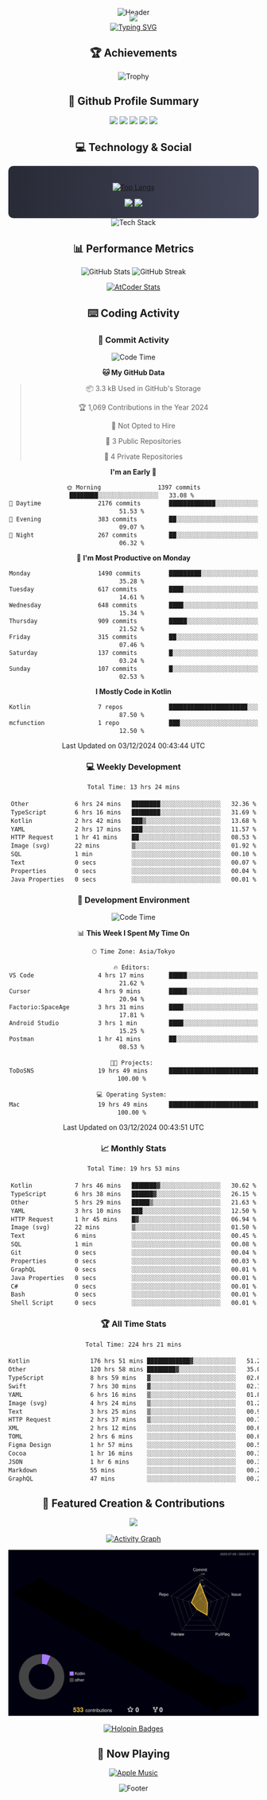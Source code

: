 <div align="center">
  
![Header](https://capsule-render.vercel.app/api?type=waving&color=gradient&customColorList=12&height=300&section=header&text=Welcome%20to%20Batapii's%20Universe&fontSize=50&animation=fadeIn&fontAlignY=40&desc=Android%20Developer%20|%20Kotlin%20LOVE%20)

<div style="margin-top: -20px;">
  <img src="https://readme-typing-svg.herokuapp.com/?lines=Crafting+Android+Experiences;Building+Tomorrow's+Apps+Today;Always+Learning,+Always+Growing&font=Fira%20Code&center=true&width=440&height=45&color=f75c7e&vCenter=true&size=22&pause=1000">
</div>

<a href="https://git.io/typing-svg">
  <img src="https://readme-typing-svg.demolab.com?font=Fira+Code&weight=600&size=28&duration=4000&pause=1000&center=true&vCenter=true&width=800&lines=Hey+there!+I'm+Batapii+%F0%9F%91%8B;Android+Developer+from+Japan+%F0%9F%87%AF%F0%9F%87%B5" alt="Typing SVG" />
</a>

## 🏆 Achievements

![Trophy](https://github-profile-trophy.vercel.app/?username=batapii&theme=onestar&no-frame=true&no-bg=true&column=8&rank=SSS,SS,S,AAA,AA,A,B,C&margin-w=10&margin-h=10)

## 🎯 Github Profile Summary

<div align="center">
  <img src="http://github-profile-summary-cards.vercel.app/api/cards/profile-details?username=batapii&theme=radical" />
  <img src="http://github-profile-summary-cards.vercel.app/api/cards/repos-per-language?username=batapii&theme=radical" />
  <img src="http://github-profile-summary-cards.vercel.app/api/cards/most-commit-language?username=batapii&theme=radical" />
  <img src="http://github-profile-summary-cards.vercel.app/api/cards/stats?username=batapii&theme=radical" />
  <img src="http://github-profile-summary-cards.vercel.app/api/cards/productive-time?username=batapii&theme=radical" />
</div>

## 💻 Technology & Social

<div align="center" style="background: linear-gradient(to right, #282A36, #44475A); padding: 20px; border-radius: 10px;">

[![Top Langs](https://github-readme-stats.vercel.app/api/top-langs/?username=batapii
)](https://github.com/anuraghazra/github-readme-stats)

<div style="margin-top: 15px">
<a href="https://github.com/batapii"><img src="https://img.shields.io/github/followers/batapii?style=for-the-badge&logo=github&label=Follow&color=ff6e96&labelColor=282A36"/></a>
<a href="https://twitter.com/batapii3939"><img src="https://img.shields.io/twitter/follow/batapii?style=for-the-badge&logo=twitter&color=1DA1F2&labelColor=282A36&label= Twitter"/></a>
</div>

</div>

<div align="center">
<img src="https://github-readme-tech-stack.vercel.app/api/cards?title=Tech+Stack&align=center&titleAlign=center&fontSize=20&lineHeight=10&lineCount=4&theme=github_dark&width=800&bg=%230D1117&badge=%23161B22&border=%2321262D&titleColor=%2358A6FF&line1=kotlin%2Ckotlin%2C0095D5%3Bandroid%2Candroid%2C00ff00%3Bjetpackcompose%2Cjetpack%2C4285F4%3B&line2=swift%2Cswift%2CFA7343%3Bfirebase%2Cfirebase%2CFFCA28%3Bgithub%2Cgithub%2C181717%3B&line3=typescript%2Ctypescript%2C3178C6%3Bgraphql%2Cgraphql%2CE10098%3Bsupabase%2Csupabase%2C3FCF8E%3B&line4=gradle%2Cgradle%2C02303A%3Bgitkraken%2Cgitkraken%2C179287%3Bpostman%2Cpostman%2CFF6C37%3B" alt="Tech Stack" />
</div>



## 📊 Performance Metrics

<div align="center">

![GitHub Stats](https://github-readme-stats.vercel.app/api?username=batapii&show_icons=true&theme=radical&hide_border=true&bg_color=0D1117)
![GitHub Streak](https://github-readme-streak-stats.herokuapp.com/?user=batapii&theme=radical&hide_border=true&background=0D1117)

[![AtCoder Stats](https://atcoder-readme-stats.vercel.app/stats/batapii3939?theme=dark&show_history=5&width=495)](https://github.com/iwbc-mzk/atcoder-readme-stats)

</div>

## ⌨️ Coding Activity

### 🌟 Commit Activity
<!--START_SECTION:commit-stats-->
![Code Time](http://img.shields.io/badge/Code%20Time-348%20hrs%2054%20mins-blue)

**🐱 My GitHub Data** 

> 📦 3.3 kB Used in GitHub's Storage 
 > 
> 🏆 1,069 Contributions in the Year 2024
 > 
> 🚫 Not Opted to Hire
 > 
> 📜 3 Public Repositories 
 > 
> 🔑 4 Private Repositories 
 > 
**I'm an Early 🐤** 

```text
🌞 Morning                1397 commits        ████████░░░░░░░░░░░░░░░░░   33.08 % 
🌆 Daytime                2176 commits        █████████████░░░░░░░░░░░░   51.53 % 
🌃 Evening                383 commits         ██░░░░░░░░░░░░░░░░░░░░░░░   09.07 % 
🌙 Night                  267 commits         ██░░░░░░░░░░░░░░░░░░░░░░░   06.32 % 
```
📅 **I'm Most Productive on Monday** 

```text
Monday                   1490 commits        █████████░░░░░░░░░░░░░░░░   35.28 % 
Tuesday                  617 commits         ████░░░░░░░░░░░░░░░░░░░░░   14.61 % 
Wednesday                648 commits         ████░░░░░░░░░░░░░░░░░░░░░   15.34 % 
Thursday                 909 commits         █████░░░░░░░░░░░░░░░░░░░░   21.52 % 
Friday                   315 commits         ██░░░░░░░░░░░░░░░░░░░░░░░   07.46 % 
Saturday                 137 commits         █░░░░░░░░░░░░░░░░░░░░░░░░   03.24 % 
Sunday                   107 commits         █░░░░░░░░░░░░░░░░░░░░░░░░   02.53 % 
```


**I Mostly Code in Kotlin** 

```text
Kotlin                   7 repos             ██████████████████████░░░   87.50 % 
mcfunction               1 repo              ███░░░░░░░░░░░░░░░░░░░░░░   12.50 % 
```




 Last Updated on 03/12/2024 00:43:44 UTC
<!--END_SECTION:commit-stats-->

### 💻 Weekly Development
<!--START_SECTION:wakatime-->

```txt
Total Time: 13 hrs 24 mins

Other             6 hrs 24 mins   ████████░░░░░░░░░░░░░░░░░   32.36 %
TypeScript        6 hrs 16 mins   ████████░░░░░░░░░░░░░░░░░   31.69 %
Kotlin            2 hrs 42 mins   ███▒░░░░░░░░░░░░░░░░░░░░░   13.68 %
YAML              2 hrs 17 mins   ███░░░░░░░░░░░░░░░░░░░░░░   11.57 %
HTTP Request      1 hr 41 mins    ██░░░░░░░░░░░░░░░░░░░░░░░   08.53 %
Image (svg)       22 mins         ▒░░░░░░░░░░░░░░░░░░░░░░░░   01.92 %
SQL               1 min           ░░░░░░░░░░░░░░░░░░░░░░░░░   00.10 %
Text              0 secs          ░░░░░░░░░░░░░░░░░░░░░░░░░   00.07 %
Properties        0 secs          ░░░░░░░░░░░░░░░░░░░░░░░░░   00.04 %
Java Properties   0 secs          ░░░░░░░░░░░░░░░░░░░░░░░░░   00.01 %
```

<!--END_SECTION:wakatime-->

### 🔨 Development Environment
<!--START_SECTION:dev-stats-->
![Code Time](http://img.shields.io/badge/Code%20Time-348%20hrs%2054%20mins-blue)

📊 **This Week I Spent My Time On** 

```text
🕑︎ Time Zone: Asia/Tokyo

🔥 Editors: 
VS Code                  4 hrs 17 mins       █████░░░░░░░░░░░░░░░░░░░░   21.62 % 
Cursor                   4 hrs 9 mins        █████░░░░░░░░░░░░░░░░░░░░   20.94 % 
Factorio:SpaceAge        3 hrs 31 mins       ████░░░░░░░░░░░░░░░░░░░░░   17.81 % 
Android Studio           3 hrs 1 min         ████░░░░░░░░░░░░░░░░░░░░░   15.25 % 
Postman                  1 hr 41 mins        ██░░░░░░░░░░░░░░░░░░░░░░░   08.53 % 

🐱‍💻 Projects: 
ToDoSNS                  19 hrs 49 mins      █████████████████████████   100.00 % 

💻 Operating System: 
Mac                      19 hrs 49 mins      █████████████████████████   100.00 % 
```


 Last Updated on 03/12/2024 00:43:51 UTC
<!--END_SECTION:dev-stats-->

### 📈 Monthly Stats
<!--START_SECTION:wakamonth-->

```txt
Total Time: 19 hrs 53 mins

Kotlin            7 hrs 46 mins   ███████▓░░░░░░░░░░░░░░░░░   30.62 %
TypeScript        6 hrs 38 mins   ██████▓░░░░░░░░░░░░░░░░░░   26.15 %
Other             5 hrs 29 mins   █████▒░░░░░░░░░░░░░░░░░░░   21.63 %
YAML              3 hrs 10 mins   ███░░░░░░░░░░░░░░░░░░░░░░   12.50 %
HTTP Request      1 hr 45 mins    █▓░░░░░░░░░░░░░░░░░░░░░░░   06.94 %
Image (svg)       22 mins         ▒░░░░░░░░░░░░░░░░░░░░░░░░   01.50 %
Text              6 mins          ░░░░░░░░░░░░░░░░░░░░░░░░░   00.45 %
SQL               1 min           ░░░░░░░░░░░░░░░░░░░░░░░░░   00.08 %
Git               0 secs          ░░░░░░░░░░░░░░░░░░░░░░░░░   00.04 %
Properties        0 secs          ░░░░░░░░░░░░░░░░░░░░░░░░░   00.03 %
GraphQL           0 secs          ░░░░░░░░░░░░░░░░░░░░░░░░░   00.01 %
Java Properties   0 secs          ░░░░░░░░░░░░░░░░░░░░░░░░░   00.01 %
C#                0 secs          ░░░░░░░░░░░░░░░░░░░░░░░░░   00.01 %
Bash              0 secs          ░░░░░░░░░░░░░░░░░░░░░░░░░   00.01 %
Shell Script      0 secs          ░░░░░░░░░░░░░░░░░░░░░░░░░   00.01 %
```

<!--END_SECTION:wakamonth-->

### 🏆 All Time Stats
<!--START_SECTION:wakaalltime-->

```txt
Total Time: 224 hrs 21 mins

Kotlin                 176 hrs 51 mins ████████████▓░░░░░░░░░░░░   51.22 %
Other                  120 hrs 58 mins ████████▓░░░░░░░░░░░░░░░░   35.03 %
TypeScript             8 hrs 59 mins   ▓░░░░░░░░░░░░░░░░░░░░░░░░   02.61 %
Swift                  7 hrs 30 mins   ▓░░░░░░░░░░░░░░░░░░░░░░░░   02.17 %
YAML                   6 hrs 16 mins   ▒░░░░░░░░░░░░░░░░░░░░░░░░   01.82 %
Image (svg)            4 hrs 24 mins   ▒░░░░░░░░░░░░░░░░░░░░░░░░   01.28 %
Text                   3 hrs 25 mins   ▒░░░░░░░░░░░░░░░░░░░░░░░░   00.99 %
HTTP Request           2 hrs 37 mins   ▒░░░░░░░░░░░░░░░░░░░░░░░░   00.76 %
XML                    2 hrs 12 mins   ░░░░░░░░░░░░░░░░░░░░░░░░░   00.64 %
TOML                   2 hrs 6 mins    ░░░░░░░░░░░░░░░░░░░░░░░░░   00.61 %
Figma Design           1 hr 57 mins    ░░░░░░░░░░░░░░░░░░░░░░░░░   00.57 %
Cocoa                  1 hr 16 mins    ░░░░░░░░░░░░░░░░░░░░░░░░░   00.37 %
JSON                   1 hr 6 mins     ░░░░░░░░░░░░░░░░░░░░░░░░░   00.32 %
Markdown               55 mins         ░░░░░░░░░░░░░░░░░░░░░░░░░   00.27 %
GraphQL                47 mins         ░░░░░░░░░░░░░░░░░░░░░░░░░   00.23 %
```

<!--END_SECTION:wakaalltime-->


## 🌟 Featured Creation & Contributions

<div align="center">
  <a href="https://github.com/batapii/ToDoSNS">
    <img src="https://github-readme-stats.vercel.app/api/pin/?username=batapii&repo=ToDoSNS&theme=radical&hide_border=true&bg_color=0D1117" />
  </a>

[![Activity Graph](https://github-readme-activity-graph.vercel.app/graph?username=batapii&custom_title=Contribution%20Graph&hide_border=true&theme=radical&bg_color=0D1117)](https://github.com/ashutosh00710/github-readme-activity-graph)

![3D Contrib](./profile-3d-contrib/profile-night-rainbow.svg)

[![Holopin Badges](https://holopin.me/batapii)](https://holopin.io/@batapii)

</div>

## 🎵 Now Playing

<div align="center">
  
[![Apple Music](https://music-profile.rayriffy.com/theme/dark.svg?uid=001005.6598667d2ffd4a10a4f429edd0ba24c4.1156)](https://github.com/rayriffy/apple-music-github-profile)

</div>

![Footer](https://capsule-render.vercel.app/api?type=waving&color=gradient&customColorList=12&height=100&section=footer)

</div>
